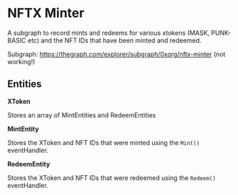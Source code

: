 # NFTX Minter

A subgraph to record mints and redeems for various xtokens (MASK, PUNK-BASIC etc) and the NFT IDs that have been minted and redeemed.

Subgraph: https://thegraph.com/explorer/subgraph/0xorg/nftx-minter (not working!)

## Entities

**XToken**

Stores an array of MintEntities and RedeemEntities

**MintEntity**

Stores the XToken and NFT IDs that were minted using the `Mint()` eventHandler.

**RedeemEntity**

Stores the XToken and NFT IDs that were redeemed using the `Redeem()` eventHandler.
